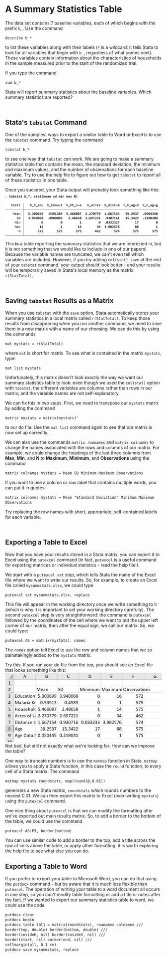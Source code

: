 # A Summary Statistics Table

The data set contains 7 baseline variables, each of which begins with the prefix `b_`.  Use the 
command
```
describe b_*
```
to list these variables along with their labels (`*` is a wildcard:  it tells Stata to look for all variables 
that begin with `b_`, regardless of what comes next).  These variables contain information about 
the characteristics of households in the sample measured prior to the start of the 
randomized trial.  
 
If you type the command 
```
sum b_*
``` 
Stata will report summary statistics about the baseline variables.  Which summary statistics are reported?  

<br>

## Stata's `tabstat` Command

One of the sumplest ways to export a similar table to Word or Excel is to use the `tabstat` command.  Try 
typing the command 
```
tabstat b_*
```
to see one way that `tabstat` can work.  We are going to make a summary statistics table that contains 
the mean, the standard deviation, the minimum and maximum values, and the number of observations for each 
baseline variable.  Try to use the help file to figure out how to get `tabstat` to report all of these 
statistics in one table.

Once you succeed, your Stata output will probably look something like this:
![tabstat output](tabstat1.png)  
This **is** a table reporting the summary statistics that we are interested in, but it is not 
something that we would like to include in one of our papers!  Because the variable names are 
truncated, we can't even tell which variables are included.  However, if you try adding 
`col(stat) save` at the end of your `tabstat` command, your output should look better - and your results 
will be temporarily saved in Stata's local memory as the matrix `r(StatTotal)`.

<br>

## Saving `tabstat` Results as a Matrix

When you use `tabstat` with the `save` option, Stata automatically stores your summary statistics 
in a local matrix called `r(StatTotal)`.  To keep those results from disappearing when you run another command, 
we need to save them in a new matrix with a name of our choosing.  We can do this by using the commands
```
mat mystats = r(StatTotal)
```
where `mat` is short for matrix.  To see what is contained in the matrix `mystats`, type:
```
mat list mystats
```
Unfortunately, this matrix doesn't look exactly the way we want our summary statistics table to look:  even 
though we used the `col(stat)` option with `tabstat`, the different variables are columns rather than rows 
in our matrix; and the variable names are not self-explanatory.  

We can fix this in two steps.  First, we need to transpose our `mystats` matrix by adding the command 
```
matrix mystats = matrix(mystats)'
```
to our do file.  Use the `mat list` command again to see that our matrix is now set up correctly.  

We can also use the commands `matrix rownames` and `matrix colnames` to change the names associated 
with the rows and columns of our matrix.  For example, we could change the headings of the last 
three columns from **Max**, **Min**, and **N** to **Maximum**, **Minimum**, and **Observations** using the command
```
matrix colnames mystats = Mean SD Minimum Maximum Observations
```
If you want to use a column or row label that contains multiple words, you can put it in quotes:
```
matrix colnames mystats = Mean "Standard Deviation" Minimum Maximum Observations
```
Try replacing the row names with short, appropriate, self-contained labels for each variable.

<br>

## Exporting a Table to Excel

Now that you have your results stored in a Stata matrix, you can export it to Excel 
using the `putexcel` command (in fact, `putexcel` is a useful command for exporting matrices 
or individual statistics - read the help file!).

We start with a `putexcel set` step, which tells Stata the name of the Excel file where we want 
to write our results.  So, for example, to create an Excel file called `mysummstats.xlsx`, we could type 
```
putexcel set mysummstats.xlsx, replace
```
This file will appear in the working directory once we write something to it (which is why 
it is important to set your working directory carefully).  The second `putexcel` step is very 
straightforward:  the command is `putexcel` followed by the coordinates of the cell where we want to put 
the upper left corner of our matrix; then after the equal sign, we call our matrix.  So, we could type:
```
putexcel A2 = matrix(mystats), names 
```
The `names` option tell Excel to use the row and column names that we so painstakingly added 
to the `mystats` matrix.  

Try this.  If you run your do file from the top, you should see an Excel file that looks something like this:
![Excel table 1](excel-summstats.png)  
Not bad, but still not exactly what we're looking for.  How can we improve the table?

One way to truncate numbers is to use the `matmap` function in Stata.  `matmap` allows you to apply a Stata function, 
in this case the `round` function, to every cell of a Stata matrix.  The command
```
matmap mystats roundstats, map(round(@,0.01))
```
generates a new Stata matrix, `roundstats` which rounds numbers to the nearest 0.01.  We can then export this matrix 
to Excel (over-writing `mystats`) using the `putexcel` command.

One nice thing about `putexcel` is that we can modify the formatting after we've exported out main results matrix.  So, 
to add a border to the bottom of the table, we could use the command
```
putexcel A9:F9, border(bottom)
```
You can use similar code to add a border to the top, add a title across the row of cells above the table, or apply other 
formatting.  it is worth exploring the help file to see what else you can do.

## Exporting a Table to Word

If you prefer to export your table to Microsoft Word, you can do that using the `putdocx` command - but be aware 
that it is much less flexible than `putexcel`.  The operation of writing your table to a word document all occurs in one step,
so you can't modify table formatting or add a title or notes after the fact.  If we wanted to export our summary statistics 
table to word, we could use the code
```
putdocx clear
putdocx begin
putdocx table tbl1 = matrix(roundstats), rownames colnames ///
border(top, double) border(bottom, double) ///
border(insideH, nil) border(insideV, nil) ///
border(start, nil) border(end, nil) ///
cellmargin(all, 0.1 cm) 
putdocx save mysummstats, replace
```



